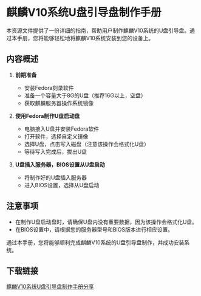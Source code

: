 # 麒麟V10系统U盘引导盘制作手册

本资源文件提供了一份详细的指南，帮助用户制作麒麟V10系统的U盘引导盘。通过本手册，您将能够轻松地将麒麟V10系统安装到您的设备上。

## 内容概述

1. **前期准备**
   - 安装Fedora刻录软件
   - 准备一个容量大于8G的U盘（推荐16G以上，空盘）
   - 获取麒麟服务器操作系统镜像

2. **使用Fedora制作U盘启动盘**
   - 电脑接入U盘并安装Fedora软件
   - 打开软件，选择自定义镜像
   - 选择U盘，点击写入磁盘（注意该操作会格式化U盘）
   - 等待写入完成后，拔出U盘

3. **U盘插入服务器，BIOS设置从U盘启动**
   - 将制作好的U盘插入服务器
   - 进入BIOS设置，选择从U盘启动

## 注意事项

- 在制作U盘启动盘时，请确保U盘内没有重要数据，因为该操作会格式化U盘。
- 在BIOS设置中，请根据您的服务器型号和BIOS版本进行相应设置。

通过本手册，您将能够顺利完成麒麟V10系统的U盘引导盘制作，并成功安装系统。

## 下载链接

[麒麟V10系统U盘引导盘制作手册分享](https://pan.quark.cn/s/e1fcf467e11e)